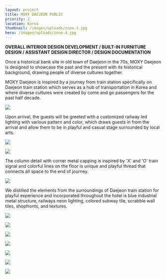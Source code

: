 ```yaml
---
layout: project
title: MOXY DAEJEON PUBLIC
priority: 2
location: Korea
thumbnail: /images/uploads/zone-3.jpg
hero: /images/uploads/zone-4.jpg
---
```

**OVERALL INTERIOR DESIGN DEVELOPMENT / BUILT-IN FURNITURE DESIGN / ASSISTANT DESIGN DIRECTOR / DESIGN DOCUMENTATION**

Once a historical bank site in old town of Daejeon in the 70s, MOXY Daejeon is designed to showcase the past and the present with its historical background, drawing people of diverse cultures together.

MOXY Daejeon is inspired by a journey from train station specifically on Daejeon train station which serves as a hub of transportation in Korea and where diverse cultures were created by come and go passengers for the past half decade.

![](/images/uploads/210208_12f_public-design.jpg)

Upon arrival, the guests will be greeted with a customized railway led lighting with various pattern and color, which draws guests in from the arrival and allow them to be in playful and casual stage surrounded by local arts.

![](/images/uploads/zone-2.jpg)

![](/images/uploads/zone1_ghosting.jpg)

The column detail with corner metal capping is inspired by 'X' and 'O' train signal and colorful lines on the floor is unique and playful thread that connects all space to the end of journey.

![](/images/uploads/zone1_with-shelving.jpg)

We distilled the elements from the surroundings of Daejeon train station for playful experience and incorporated throughout the hotel is blue industrial metal structure, railways neon lighting, colored subway tile, scrabble wall tiles, shopfronts, and textures.

![](/images/uploads/zone-3.jpg)

![](/images/uploads/zone-3-fp.jpg)

![](/images/uploads/key-elevation-grab-go-revised.jpg)

![](/images/uploads/key-elevation-open-kitchen-revised.jpg)

![](/images/uploads/screen-shot-2022-02-10-at-1.04.10-am.png)

![](/images/uploads/zone-4.jpg)

![](/images/uploads/public-toilet.jpg)